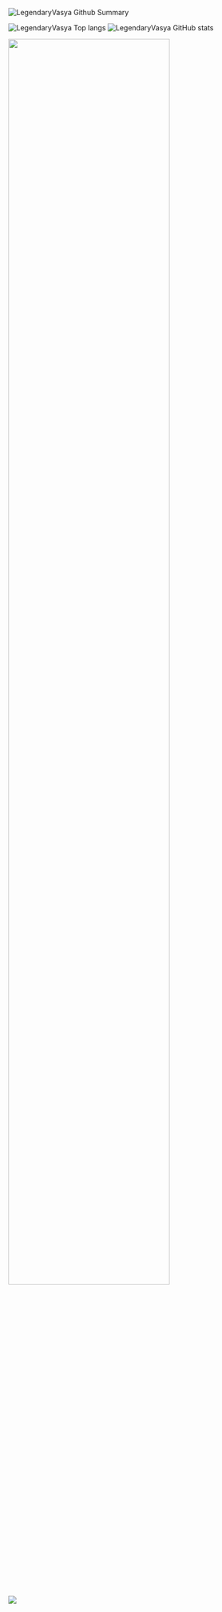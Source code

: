 <div align="сenter">
  
![LegendaryVasya Github Summary](https://github-profile-summary-cards.vercel.app/api/cards/profile-details?username=LegendaryVasya&theme=vue)
  
  
![LegendaryVasya Top langs](https://github-profile-summary-cards.vercel.app/api/cards/repos-per-language?username=LegendaryVasya&theme=vue)
![LegendaryVasya GitHub stats](https://github-profile-summary-cards.vercel.app/api/cards/stats?username=LegendaryVasya&theme=vue)
</div>
<div align="сenter">
<img src="https://c.tenor.com/5TcToUPiMMcAAAAC/god-rick-sanchez.gif" align="сenter" style="width: 80%" />
</div>

<img src="https://tryhackme-badges.s3.amazonaws.com/LegendaryVasya.png">
